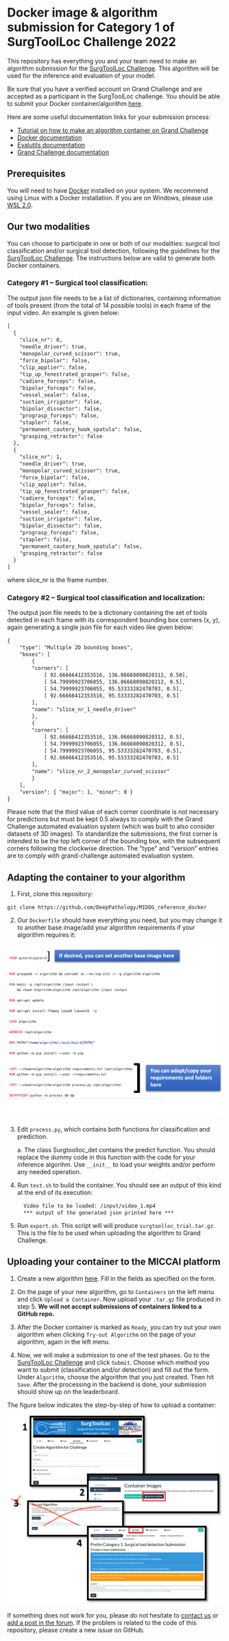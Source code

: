 # Docker image & algorithm submission for Category 1 of SurgToolLoc Challenge 2022

This repository has everything you and your team need to make an algorithm submission for the [SurgToolLoc Challenge](https://surgtoolloc.grand-challenge.org/). This algorithm will be used for the inference and evaluation of your model.

Be sure that you have a verified account on Grand Challenge and are accepted as a participant in the SurgToolLoc challenge.
You should be able to submit your Docker container/algorithm [here](https://grand-challenge.org/algorithms/create/).

Here are some useful documentation links for your submission process:
- [Tutorial on how to make an algorithm container on Grand Challenge](https://grand-challenge.org/blogs/create-an-algorithm/)
- [Docker documentation](https://docs.docker.com/)
- [Evalutils documentation](https://evalutils.readthedocs.io/)
- [Grand Challenge documentation](https://comic.github.io/grand-challenge.org/algorithms.html)

## Prerequisites

You will need to have [Docker](https://docs.docker.com/) installed on your system. We recommend using Linux with a Docker installation. If you are on Windows, please use [WSL 2.0](https://docs.microsoft.com/en-us/windows/wsl/install).

## Our two modalities

You can choose to participate in one or both of our modalities: surgical tool classification and/or surgical tool detection, following the guidelines for the [SurgToolLoc Challenge](https://surgtoolloc.grand-challenge.org/). The instructions below are valid to generate both Docker containers.

### Category #1 – Surgical tool classification:  

The output json file needs to be a list of dictionaries, containing information of tools present (from the total of 14 possible tools) in each frame of the input video. An example is given below: 
```
[ 
  { 
    "slice_nr": 0, 
    "needle_driver": true, 
    "monopolar_curved_scissor": true, 
    "force_bipolar": false, 
    "clip_applier": false, 
    "tip_up_fenestrated_grasper": false, 
    "cadiere_forceps": false, 
    "bipolar_forceps": false, 
    "vessel_sealer": false, 
    "suction_irrigator": false, 
    "bipolar_dissector": false, 
    "prograsp_forceps": false, 
    "stapler": false, 
    "permanent_cautery_hook_spatula": false, 
    "grasping_retractor": false 
  }, 
  { 
    "slice_nr": 1, 
    "needle_driver": true, 
    "monopolar_curved_scissor": true, 
    "force_bipolar": false, 
    "clip_applier": false, 
    "tip_up_fenestrated_grasper": false, 
    "cadiere_forceps": false, 
    "bipolar_forceps": false, 
    "vessel_sealer": false, 
    "suction_irrigator": false, 
    "bipolar_dissector": false, 
    "prograsp_forceps": false, 
    "stapler": false, 
    "permanent_cautery_hook_spatula": false, 
    "grasping_retractor": false 
  } 
] 
```
 where slice_nr is the frame number. 

### Category #2 – Surgical tool classification and localization:  

The output json file needs to be a dictionary containing the set of tools detected in each frame with its correspondent bounding box corners (x, y), again generating a single json file for each video like given below:  
```
{ 
    "type": "Multiple 2D bounding boxes", 
    "boxes": [ 
        { 
        "corners": [ 
            [ 92.66666412353516, 136.06668090820312, 0.50], 
            [ 54.79999923706055, 136.06668090820312, 0.5], 
            [ 54.79999923706055, 95.53333282470703, 0.5], 
            [ 92.66666412353516, 95.53333282470703, 0.5] 
        ], 
        "name": "slice_nr_1_needle_driver" 
        }, 
        { 
        "corners": [ 
            [ 92.66666412353516, 136.06668090820312, 0.5], 
            [ 54.79999923706055, 136.06668090820312, 0.5], 
            [ 54.79999923706055, 95.53333282470703, 0.5], 
            [ 92.66666412353516, 95.53333282470703, 0.5] 
        ], 
        "name": "slice_nr_2_monopolar_curved_scissor" 
        } 
    ], 
    "version": { "major": 1, "minor": 0 } 
} 
```
 Please note that the third value of each corner coordinate is not necessary for predictions but must be kept 0.5 always to comply with the Grand Challenge automated evaluation system (which was built to also consider datasets of 3D images). To standardize the submissions, the first corner is intended to be the top left corner of the bounding box, with the subsequent corners following the clockwise direction. The “type” and “version” entries are to comply with grand-challenge automated evaluation system. 

## Adapting the container to your algorithm

1. First, clone this repository:

```
git clone https://github.com/DeepPathology/MIDOG_reference_docker
```

2. Our `Dockerfile` should have everything you need, but you may change it to another base image/add your algorithm requirements if your algorithm requires it:

![Alt text](README_files/dockerfile_instructions.png?raw=true "Flow")

3. Edit `process.py`, which contains both functions for classification and prediction.

    a. The class Surgtoolloc_det contains the predict function. You should replace the dummy code in this function with the code for your inference algorihm. Use `__init__` to load your weights and/or perform any needed operation.

4. Run `test.sh`  to build the container. You should see an output of this kind at the end of its execution:
    ```
      Video file to be loaded: /input/video_1.mp4
      *** output of the generated json printed here ***
    ```
    
5. Run `export.sh`. This script will will produce `surgtoolloc_trial.tar.gz`. This is the file to be used when uploading the algorithm to Grand Challenge.

## Uploading your container to the MICCAI platform

1. Create a new algorithm [here](https://grand-challenge.org/algorithms/create/). Fill in the fields as specified on the form.

2. On the page of your new algorithm, go to `Containers` on the left menu and click `Upload a Container`. Now upload your `.tar.gz` file produced in step 5. **We will not accept submissions of containers linked to a GitHub repo.**

3. After the Docker container is marked as `Ready`, you can try out your own algorithm when clicking `Try-out Algorithm` on the page of your algorithm, again in the left menu.

4. Now, we will make a submission to one of the test phases. Go to the [SurgToolLoc Challenge](https://surgtoolloc.grand-challenge.org/) and click `Submit`. Choose which method you want to submit (classification and/or detection) and fill out the form. Under `Algorithm`, choose the algorithm that you just created. Then hit `Save`. After the processing in the backend is done, your submission should show up on the leaderboard.

The figure below indicates the step-by-step of how to upload a container:

![Alt text](README_files/MICCAI_surgtoolloc_fig.png?raw=true "Flow")

If something does not work for you, please do not hesitate to [contact us](mailto:isi.challenges@intusurg.com) or [add a post in the forum](https://grand-challenge.org/forums/forum/endoscopic-surgical-tool-localization-using-tool-presence-labels-663/). If the problem is related to the code of this repository, please create a new issue on GitHub.
